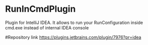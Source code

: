# RunInCmdPlugin
Plugin for IntelliJ IDEA. It allows to run your RunConfiguration inside cmd.exe instead of internal IDEA console

#Repository link
https://plugins.jetbrains.com/plugin/7976?pr=idea

